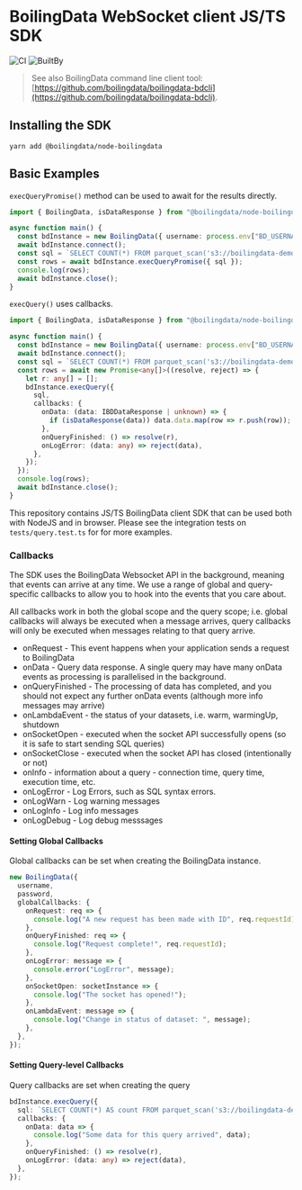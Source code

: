 # BoilingData WebSocket client JS/TS SDK

![CI](https://github.com/boilingdata/node-boilingdata/workflows/CI/badge.svg?branch=main)
![BuiltBy](https://img.shields.io/badge/TypeScript-Lovers-black.svg "img.shields.io")

> See also BoilingData command line client tool: [https://github.com/boilingdata/boilingdata-bdcli](https://github.com/boilingdata/boilingdata-bdcli).

## Installing the SDK

```shell
yarn add @boilingdata/node-boilingdata
```

## Basic Examples

`execQueryPromise()` method can be used to await for the results directly.

```typescript
import { BoilingData, isDataResponse } from "@boilingdata/node-boilingdata";

async function main() {
  const bdInstance = new BoilingData({ username: process.env["BD_USERNAME"], password: process.env["BD_PASSWORD"] });
  await bdInstance.connect();
  const sql = `SELECT COUNT(*) FROM parquet_scan('s3://boilingdata-demo/demo.parquet');`;
  const rows = await bdInstance.execQueryPromise({ sql });
  console.log(rows);
  await bdInstance.close();
}
```

`execQuery()` uses callbacks.

```typescript
import { BoilingData, isDataResponse } from "@boilingdata/node-boilingdata";

async function main() {
  const bdInstance = new BoilingData({ username: process.env["BD_USERNAME"], password: process.env["BD_PASSWORD"] });
  await bdInstance.connect();
  const sql = `SELECT COUNT(*) FROM parquet_scan('s3://boilingdata-demo/demo.parquet');`;
  const rows = await new Promise<any[]>((resolve, reject) => {
    let r: any[] = [];
    bdInstance.execQuery({
      sql,
      callbacks: {
        onData: (data: IBDDataResponse | unknown) => {
          if (isDataResponse(data)) data.data.map(row => r.push(row));
        },
        onQueryFinished: () => resolve(r),
        onLogError: (data: any) => reject(data),
      },
    });
  });
  console.log(rows);
  await bdInstance.close();
}
```

This repository contains JS/TS BoilingData client SDK that can be used both with NodeJS and in browser. Please see the integration tests on `tests/query.test.ts` for for more examples.

### Callbacks

The SDK uses the BoilingData Websocket API in the background, meaning that events can arrive at any time. We use a range of global and query-specific callbacks to allow you to hook into the events that you care about.

All callbacks work in both the global scope and the query scope; i.e. global callbacks will always be executed when a message arrives, query callbacks will only be executed when messages relating to that query arrive.

- onRequest - This event happens when your application sends a request to BoilingData
- onData - Query data response. A single query may have many onData events as processing is parallelised in the background.
- onQueryFinished - The processing of data has completed, and you should not expect any further onData events (although more info messages may arrive)
- onLambdaEvent - the status of your datasets, i.e. warm, warmingUp, shutdown
- onSocketOpen - executed when the socket API successfully opens (so it is safe to start sending SQL queries)
- onSocketClose - executed when the socket API has closed (intentionally or not)
- onInfo - information about a query - connection time, query time, execution time, etc.
- onLogError - Log Errors, such as SQL syntax errors.
- onLogWarn - Log warning messages
- onLogInfo - Log info messages
- onLogDebug - Log debug messsages

#### Setting Global Callbacks

Global callbacks can be set when creating the BoilingData instance.

```typescript
new BoilingData({
  username,
  password,
  globalCallbacks: {
    onRequest: req => {
      console.log("A new request has been made with ID", req.requestId);
    },
    onQueryFinished: req => {
      console.log("Request complete!", req.requestId);
    },
    onLogError: message => {
      console.error("LogError", message);
    },
    onSocketOpen: socketInstance => {
      console.log("The socket has opened!");
    },
    onLambdaEvent: message => {
      console.log("Change in status of dataset: ", message);
    },
  },
});
```

#### Setting Query-level Callbacks

Query callbacks are set when creating the query

```typescript
bdInstance.execQuery({
  sql: `SELECT COUNT(*) AS count FROM parquet_scan('s3://boilingdata-demo/demo2.parquet');`,
  callbacks: {
    onData: data => {
      console.log("Some data for this query arrived", data);
    },
    onQueryFinished: () => resolve(r),
    onLogError: (data: any) => reject(data),
  },
});
```
